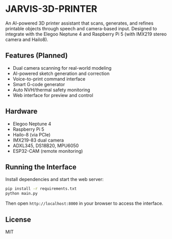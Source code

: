 # JARVIS-3D-PRINTER

An AI-powered 3D printer assistant that scans, generates, and refines printable
objects through speech and camera-based input. Designed to integrate with the
Elegoo Neptune 4 and Raspberry Pi 5 (with IMX219 stereo camera and Hailo8).

## Features (Planned)
- Dual camera scanning for real-world modeling
- AI-powered sketch generation and correction
- Voice-to-print command interface
- Smart G-code generator
- Auto NVH/thermal safety monitoring
- Web interface for preview and control

## Hardware
- Elegoo Neptune 4
- Raspberry Pi 5
- Hailo-8 (via PCIe)
- IMX219-83 dual camera
- ADXL345, DS18B20, MPU6050
- ESP32-CAM (remote monitoring)

## Running the Interface
Install dependencies and start the web server:

```bash
pip install -r requirements.txt
python main.py
```

Then open `http://localhost:8000` in your browser to access the interface.

## License
MIT
